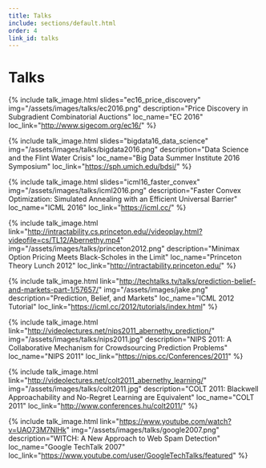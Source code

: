 ```yaml
---
title: Talks
include: sections/default.html
order: 4
link_id: talks
---
```


# Talks

{% include talk_image.html
  slides="ec16_price_discovery"
  img="/assets/images/talks/ec2016.png"
  description="Price Discovery in Subgradient Combinatorial Auctions"
  loc_name="EC 2016"
  loc_link="http://www.sigecom.org/ec16/"
%}

{% include talk_image.html
  slides="bigdata16_data_science"
  img="/assets/images/talks/bigdata2016.png"
  description="Data Science and the Flint Water Crisis"
  loc_name="Big Data Summer Institute 2016 Symposium"
  loc_link="https://sph.umich.edu/bdsi/"
%}

{% include talk_image.html
  slides="icml16_faster_convex"
  img="/assets/images/talks/icml2016.png"
  description="Faster Convex Optimization: Simulated Annealing with an
  Efficient Universal Barrier"
  loc_name="ICML 2016"
  loc_link="https://icml.cc/"
%}

{% include talk_image.html
  link="http://intractability.cs.princeton.edu//videoplay.html?videofile=cs/TL12/Abernethy.mp4"
  img="/assets/images/talks/princeton2012.png"
  description="Minimax Option Pricing Meets Black-Scholes in the Limit"
  loc_name="Princeton Theory Lunch 2012"
  loc_link="http://intractability.princeton.edu/"
%}

{% include talk_image.html
  link="http://techtalks.tv/talks/prediction-belief-and-markets-part-1/57657/"
  img="/assets/images/jake.png"
  description="Prediction, Belief, and Markets"
  loc_name="ICML 2012 Tutorial"
  loc_link="https://icml.cc/2012/tutorials/index.html"
%}

{% include talk_image.html
  link="http://videolectures.net/nips2011_abernethy_prediction/"
  img="/assets/images/talks/nips2011.jpg"
  description="NIPS 2011: A Collaborative Mechanism for Crowdsourcing Prediction Problems"
  loc_name="NIPS 2011"
  loc_link="https://nips.cc/Conferences/2011"
%}

{% include talk_image.html
  link="http://videolectures.net/colt2011_abernethy_learning/"
  img="/assets/images/talks/colt2011.jpg"
  description="COLT 2011: Blackwell Approachability and No-Regret Learning are Equivalent"
  loc_name="COLT 2011"
  loc_link="http://www.conferences.hu/colt2011/"
%}

{% include talk_image.html
  link="https://www.youtube.com/watch?v=UAO73M7NlHk"
  img="/assets/images/talks/google2007.png"
  description="WITCH: A New Approach to Web Spam Detection"
  loc_name="Google TechTalk 2007"
  loc_link="https://www.youtube.com/user/GoogleTechTalks/featured"
%}
